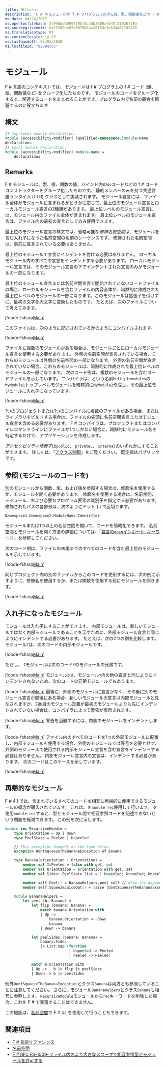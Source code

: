 ```yaml
---
title: モジュール
description: 'F # のモジュールが f # プログラムにおける値、型、関数値などの F # コードのグループ化について説明します。'
ms.date: 04/24/2017
ms.openlocfilehash: 5f99bbd8069478bf0c7db2800ae545f31926728a
ms.sourcegitcommit: de7f589de07a9979b6ac28f54c3e534a617d9425
ms.translationtype: MT
ms.contentlocale: ja-JP
ms.lasthandoff: 05/05/2020
ms.locfileid: "82794365"
---
```

# <a name="modules"></a>モジュール

F # 言語のコンテキストでは、*モジュール*は f # プログラムの f # コード (値、型、関数値など) をグループ化したものです。 モジュールのコードをグループ化すると、関連するコードをまとめることができ、プログラム内で名前の競合を回避するのに役立ちます

## <a name="syntax"></a>構文

```fsharp
// Top-level module declaration.
module [accessibility-modifier] [qualified-namespace.]module-name
declarations
// Local module declaration.
module [accessibility-modifier] module-name =
    declarations
```

## <a name="remarks"></a>Remarks

F # モジュールは、型、値、関数の値、バインド内の`do`コードなどの f # コードコンストラクターをグループ化したものです。 静的メンバーのみを持つ共通言語ランタイム (CLR) クラスとして実装されます。 モジュール宣言には、ファイル全体がモジュールに含まれるかどうかに応じて、最上位のモジュール宣言とローカルモジュール宣言の2種類があります。 最上位レベルのモジュール宣言には、モジュール内のファイル全体が含まれます。 最上位レベルのモジュール宣言は、ファイル内の最初の宣言としてのみ使用できます。

最上位のモジュール宣言の構文では、省略可能な*修飾名前空間*は、モジュールを含む入れ子になった名前空間の名前のシーケンスです。 修飾された名前空間は、事前に宣言されている必要はありません。

最上位のモジュールで宣言にインデントを付ける必要はありません。 ローカルモジュール内のすべての宣言をインデントする必要があります。 ローカルモジュール宣言では、そのモジュール宣言の下でインデントされた宣言のみがモジュールの一部になります。

最上位のモジュール宣言または名前空間宣言で開始されていないコードファイルの場合、ローカルモジュールを含むファイルの内容全体が、暗黙的に作成された最上位レベルのモジュールの一部になります。このモジュールは拡張子を付けずに、最初の文字を大文字に変換したものです。 たとえば、次のファイルについて考えてみます。

[!code-fsharp[Main](~/samples/snippets/fsharp/modules/snippet6601.fs)]

このファイルは、次のように記述されているかのようにコンパイルされます。

[!code-fsharp[Main](~/samples/snippets/fsharp/modules/snippet6602.fs)]

ファイルに複数のモジュールがある場合は、モジュールごとにローカルモジュール宣言を使用する必要があります。 外側の名前空間が宣言されている場合、これらのモジュールは外側の名前空間の一部になります。 外側の名前空間が宣言されていない場合、これらのモジュールは、暗黙的に作成された最上位レベルのモジュールの一部になります。 次のコード例は、複数のモジュールを含むコードファイルを示しています。 コンパイラは、という名前`Multiplemodules`の`MyModule1`トップレベルモジュールを暗黙的に`MyModule2`作成し、その最上位モジュールに入れ子になっています。

[!code-fsharp[Main](~/samples/snippets/fsharp/modules/snippet6603.fs)]

1つのプロジェクトまたは1つのコンパイルに複数のファイルがある場合、またはライブラリをビルドする場合は、ファイルの先頭に名前空間宣言またはモジュール宣言を含める必要があります。 F # コンパイラは、プロジェクトまたはコンパイルコマンドラインにファイルが1つしかない場合に、暗黙的にモジュール名を特定するだけで、アプリケーションを作成します。

*アクセシビリティ修飾子*は`public`、 `private`、、 `internal`のいずれかにすることができます。 詳しくは、「[アクセス制御](access-control.md)」をご覧ください。 既定値はパブリックです。

## <a name="referencing-code-in-modules"></a>参照 (モジュールのコードを)

別のモジュールから関数、型、および値を参照する場合は、修飾名を使用するか、モジュールを開く必要があります。 修飾名を使用する場合は、名前空間、モジュール、および必要なプログラム要素の識別子を指定する必要があります。 修飾されたパスの各部分は、次のようにドット (.) で区切ります。

`Namespace1.Namespace2.ModuleName.Identifier`

モジュールまたは1つ以上の名前空間を開いて、コードを簡略化できます。 名前空間とモジュールを開く方法の詳細については、「[宣言の`open`インポート: キーワード](import-declarations-the-open-keyword.md)」を参照してください。

次のコード例は、ファイルの末尾までのすべてのコードを含む最上位のモジュールを示しています。

[!code-fsharp[Main](~/samples/snippets/fsharp/modules/snippet6604.fs)]

同じプロジェクト内の別のファイルからこのコードを使用するには、次の例に示すように、修飾名を使用するか、または関数を使用する前にモジュールを開きます。

[!code-fsharp[Main](~/samples/snippets/fsharp/modules/snippet6605.fs)]

## <a name="nested-modules"></a>入れ子になったモジュール

モジュールは入れ子にすることができます。 内部モジュールは、新しいモジュールではなく内部モジュールであることを示すために、外部モジュール宣言と同じようにインデントする必要があります。 たとえば、次の2つの例を比較します。 モジュール`Z`は、次のコードの内部モジュールです。

[!code-fsharp[Main](~/samples/snippets/fsharp/modules/snippet6607.fs)]

ただし、 `Z`モジュールは次のコード`Y`のモジュールの兄弟です。

[!code-fsharp[Main](~/samples/snippets/fsharp/modules/snippet6608.fs)]
モジュール`Z`は、モジュール`Y`内の他の宣言と同じようにインデントされないため、次のコードの兄弟モジュールでもあります。

[!code-fsharp[Main](~/samples/snippets/fsharp/modules/snippet6609.fs)]
最後に、外側のモジュールに宣言がなく、その後に別のモジュール宣言が直後にある場合、新しいモジュールの宣言は内部モジュールと見なされますが、2番目のモジュール定義が最初のモジュールよりも先にインデントされていない場合は、コンパイラによって警告が表示されます。

[!code-fsharp[Main](~/samples/snippets/fsharp/modules/snippet6610.fs)]
警告を回避するには、内側のモジュールをインデントします。

[!code-fsharp[Main](~/samples/snippets/fsharp/modules/snippet6611.fs)]
ファイル内のすべてのコードを1つの外部モジュールに配置し、内部モジュールを使用する場合、外側のモジュールでは等号を必要とせず、外側のモジュールで使用される内部モジュール宣言を含む宣言をインデントする必要はありません。 内部モジュール宣言内の宣言は、インデントする必要があります。 次のコードはこのケースを示しています。

[!code-fsharp[Main](~/samples/snippets/fsharp/modules/snippet6612.fs)]

## <a name="recursive-modules"></a>再帰的なモジュール

F # 4.1 では、含まれているすべてのコードを相互に再帰的に使用できるモジュールの概念が導入されています。  これは、を`module rec`使用して行います。  を使用`module rec`すると、型とモジュール間で相互参照コードを記述できないという問題を軽減できます。  この例を次に示します。

```fsharp
module rec RecursiveModule =
    type Orientation = Up | Down
    type PeelState = Peeled | Unpeeled

    // This exception depends on the type below.
    exception DontSqueezeTheBananaException of Banana

    type Banana(orientation : Orientation) =
        member val IsPeeled = false with get, set
        member val Orientation = orientation with get, set
        member val Sides: PeelState list = [ Unpeeled; Unpeeled; Unpeeled; Unpeeled] with get, set

        member self.Peel() = BananaHelpers.peel self // Note the dependency on the BananaHelpers module.
        member self.SqueezeJuiceOut() = raise (DontSqueezeTheBananaException self) // This member depends on the exception above.

    module BananaHelpers =
        let peel (b: Banana) =
            let flip (banana: Banana) =
                match banana.Orientation with
                | Up ->
                    banana.Orientation <- Down
                    banana
                | Down -> banana

            let peelSides (banana: Banana) =
                banana.Sides
                |> List.map (function
                             | Unpeeled -> Peeled
                             | Peeled -> Peeled)

            match b.Orientation with
            | Up ->   b |> flip |> peelSides
            | Down -> b |> peelSides
```

例外`DontSqueezeTheBananaException`とクラス`Banana`は両方とも参照していることに注意してください。  さらに、モジュール`BananaHelpers`とクラス`Banana`も相互に参照します。  `RecursiveModule`モジュールから`rec`キーワードを削除した場合、これを F # で表現することはできません。

この機能は、[名前空間](namespaces.md)で F # 4.1 を使用して行うこともできます。

## <a name="see-also"></a>関連項目

- [F # 言語リファレンス](index.md)
- [名前空間](namespaces.md)
- [F # RFC FS-1009-ファイル内のより大きなスコープで相互参照型とモジュールを許可する](https://github.com/fsharp/fslang-design/blob/master/FSharp-4.1/FS-1009-mutually-referential-types-and-modules-single-scope.md)
